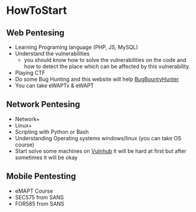 # HowToStart

## Web Pentesing
  - Learning Programing language (PHP, JS, MySQL)
  - Understand the vulnerabilities
    - you should know how to solve the vulnerabilities on the code and how to detect the place which can be affected by this vulnerability.
  - Playing CTF
  - Do some Bug Hunting and this website will help [BugBountyHunter](https://bugbountyhunter.com/)
  - You can take eWAPTx & eWAPT
  
## Network Pentesing
  - Network+
  - Linux+
  - Scripting with Python or Bash
  - Understanding Operating systems windows/linux (you can take OS course)
  - Start solve some machines on [Vulnhub](https://www.vulnhub.com/) it will be hard at first but after sometimes it will be okay

## Mobile Pentesting
  - eMAPT Course
  - SEC575 from SANS
  - FOR585 from SANS
